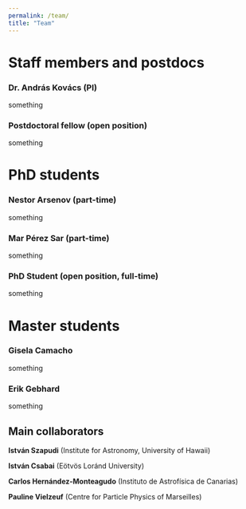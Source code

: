 ```yaml
---
permalink: /team/
title: "Team"
---
```

# Staff members and postdocs
### Dr. András Kovács (PI)
something
### Postdoctoral fellow (open position)
something
# PhD students
### Nestor Arsenov (part-time)
something
### Mar Pérez Sar (part-time)
something

### PhD Student (open position, full-time)
something

# Master students
### Gisela Camacho
something

### Erik Gebhard
something

## Main collaborators
**István Szapudi** (Institute for Astronomy, University of Hawaii)

**István Csabai** (Eötvös Loránd University)

**Carlos Hernández-Monteagudo** (Instituto de Astrofísica de Canarias)

**Pauline Vielzeuf** (Centre for Particle Physics of Marseilles)

